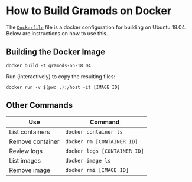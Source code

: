 # How to Build Gramods on Docker

The [`Dockerfile`](Dockerfile) file is a docker configuration for
building on Ubuntu 18.04. Below are instructions on how to use this.

## Building the Docker Image

```{bash}
docker build -t gramods-on-18.04 .
```

Run (interactively) to copy the resulting files:

```{bash}
docker run -v $(pwd .):/host -it [IMAGE ID]
```

## Other Commands

| Use              | Command                      |
|------------------|------------------------------|
| List containers  | `docker container ls`        |
| Remove container | `docker rm [CONTAINER ID]`   |
| Review logs      | `docker logs [CONTAINER ID]` |
| List images      | `docker image ls`            |
| Remove image     | `docker rmi [IMAGE ID]`      |

